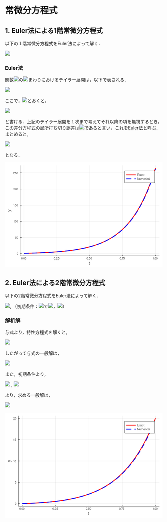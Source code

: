 # 常微分方程式

## 1. Euler法による1階常微分方程式
以下の１階常微分方程式をEuler法によって解く．

<img src="https://latex.codecogs.com/gif.latex?\frac{dy}{dt}&space;=&space;5y&space;&plus;&space;4,\&space;y(0)&space;=&space;y_0">

### Euler法
関数<img src="https://latex.codecogs.com/gif.latex?y(t)">の<img src="https://latex.codecogs.com/gif.latex?t_i">まわりにおけるテイラー展開は，以下で表される．

<img src="https://latex.codecogs.com/gif.latex?y(t_{i&plus;1})&space;=&space;y(t_i)&space;&plus;&space;hy'(t_i)&space;&plus;&space;\frac{h^2}{2}y''(t_i)&space;&plus;\cdots,">

ここで，<img src="https://latex.codecogs.com/gif.latex?f(t_i,&space;y_i)&space;=&space;y'(t_i),&space;y_i&space;=&space;y(t_i),&space;y_{i&plus;1}&space;=&space;y(t_{i&plus;1})">とおくと，

<img src="https://latex.codecogs.com/gif.latex?y_{i&plus;1}&space;=&space;y_i&space;&plus;&space;hf(t_i,&space;y_i)&space;&plus;&space;\frac{h^2}{2}f'(t_i,&space;y_i)&plus;\cdots,">

と書ける．上記のテイラー展開を１次まで考えてそれ以降の項を無視するとき，この差分方程式の局所打ち切り誤差は<img src="https://latex.codecogs.com/gif.latex?O(h^2)">であると言い，これをEuler法と呼ぶ．まとめると，

<img src="https://latex.codecogs.com/gif.latex?y_{i&plus;1}&space;=&space;y_i&space;&plus;&space;hf(t_i,&space;y_i)">

となる．

![](1st_order_euler.png)


## 2. Euler法による2階常微分方程式
以下の2階常微分方程式をEuler法によって解く．

<img src="https://latex.codecogs.com/gif.latex?y''-6y'+9y=0">, （初期条件：<img src="https://latex.codecogs.com/gif.latex?x=0">で<img src="https://latex.codecogs.com/gif.latex?y=0">，<img src="https://latex.codecogs.com/gif.latex?y'=1">）

### 解析解

与式より，特性方程式を解くと，

<img src="https://latex.codecogs.com/gif.latex?\lambda^2-6\lambda+9=0\\(\lambda-3)^2=0\\\lambda=3">

したがって与式の一般解は，

<img src="https://latex.codecogs.com/gif.latex?y=(C_1+C_2x)e^{3x}">

また，初期条件より，

<img src="https://latex.codecogs.com/gif.latex?y(0)=C_1=0">
,
<img src="https://latex.codecogs.com/gif.latex?y'(0)=C_2=1">

より，求める一般解は，

<img src="https://latex.codecogs.com/gif.latex?y=xe^{3x}">




![](2nd_order_euler.png)